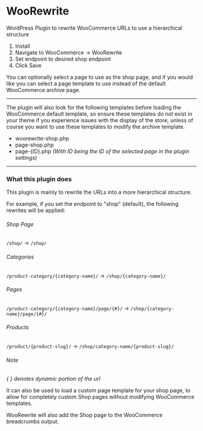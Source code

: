# WooRewrite
 
WordPress Plugin to rewrite WooCommerce URLs to use a hierarchical structure

1. Install
2. Navigate to WooCommerce → WooRewrite
3. Set endpoint to desired shop endpoint
4. Click Save

You can optionally select a page to use as the shop page, and if you would like you can select a page template to use instead of the default WooCommerce archive page.

---

The plugin will also look for the following templates before loading the WooCommerce default template, so ensure these templates do not exist in your theme if you experience issues with the display of the store, unless of course you want to use these templates to modify the archive template.
- woorewrite-shop.php
- page-shop.php
- page-{ID}.php *(With ID being the ID of the selected page in the plugin settings)*

--- 

### What this plugin does

This plugin is mainly to rewrite the URLs into a more hierarchical structure.

For example, if you set the endpoint to "shop" (default), the following rewrites will be applied:

###### Shop Page
`/shop/` → `/shop/`

###### Categories
`/product-category/{category-name}/` → `/shop/{category-name}/`

###### Pages
`/product-category/{category-name}/page/{#}/` → `/shop/{category-name}/page/{#}/`

###### Products
`/product/{product-slug}/` → `/shop/category-name/{product-slug}/`


###### Note
*{ } denotes dynamic portion of the url*

It can also be used to load a custom page template for your shop page, to allow for completely custom Shop pages without modifying WooCommerce templates.

WooRewrite will also add the Shop page to the WooCommerce breadcrumbs output.

